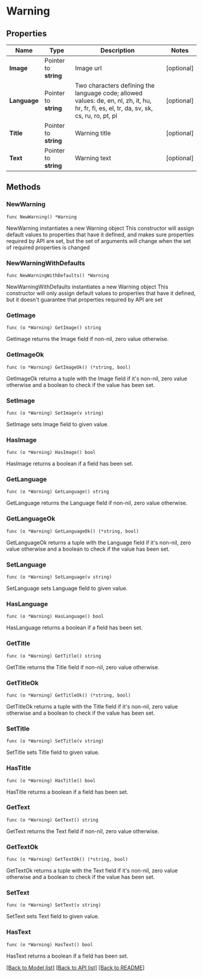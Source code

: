 # Warning

## Properties

Name | Type | Description | Notes
------------ | ------------- | ------------- | -------------
**Image** | Pointer to **string** | Image url | [optional] 
**Language** | Pointer to **string** | Two characters defining the language code; allowed values: de, en, nl, zh, it, hu, hr, fr, fi, es, el, tr, da, sv, sk, cs, ru, ro, pt, pl | [optional] 
**Title** | Pointer to **string** | Warning title | [optional] 
**Text** | Pointer to **string** | Warning text | [optional] 

## Methods

### NewWarning

`func NewWarning() *Warning`

NewWarning instantiates a new Warning object
This constructor will assign default values to properties that have it defined,
and makes sure properties required by API are set, but the set of arguments
will change when the set of required properties is changed

### NewWarningWithDefaults

`func NewWarningWithDefaults() *Warning`

NewWarningWithDefaults instantiates a new Warning object
This constructor will only assign default values to properties that have it defined,
but it doesn't guarantee that properties required by API are set

### GetImage

`func (o *Warning) GetImage() string`

GetImage returns the Image field if non-nil, zero value otherwise.

### GetImageOk

`func (o *Warning) GetImageOk() (*string, bool)`

GetImageOk returns a tuple with the Image field if it's non-nil, zero value otherwise
and a boolean to check if the value has been set.

### SetImage

`func (o *Warning) SetImage(v string)`

SetImage sets Image field to given value.

### HasImage

`func (o *Warning) HasImage() bool`

HasImage returns a boolean if a field has been set.

### GetLanguage

`func (o *Warning) GetLanguage() string`

GetLanguage returns the Language field if non-nil, zero value otherwise.

### GetLanguageOk

`func (o *Warning) GetLanguageOk() (*string, bool)`

GetLanguageOk returns a tuple with the Language field if it's non-nil, zero value otherwise
and a boolean to check if the value has been set.

### SetLanguage

`func (o *Warning) SetLanguage(v string)`

SetLanguage sets Language field to given value.

### HasLanguage

`func (o *Warning) HasLanguage() bool`

HasLanguage returns a boolean if a field has been set.

### GetTitle

`func (o *Warning) GetTitle() string`

GetTitle returns the Title field if non-nil, zero value otherwise.

### GetTitleOk

`func (o *Warning) GetTitleOk() (*string, bool)`

GetTitleOk returns a tuple with the Title field if it's non-nil, zero value otherwise
and a boolean to check if the value has been set.

### SetTitle

`func (o *Warning) SetTitle(v string)`

SetTitle sets Title field to given value.

### HasTitle

`func (o *Warning) HasTitle() bool`

HasTitle returns a boolean if a field has been set.

### GetText

`func (o *Warning) GetText() string`

GetText returns the Text field if non-nil, zero value otherwise.

### GetTextOk

`func (o *Warning) GetTextOk() (*string, bool)`

GetTextOk returns a tuple with the Text field if it's non-nil, zero value otherwise
and a boolean to check if the value has been set.

### SetText

`func (o *Warning) SetText(v string)`

SetText sets Text field to given value.

### HasText

`func (o *Warning) HasText() bool`

HasText returns a boolean if a field has been set.


[[Back to Model list]](../README.md#documentation-for-models) [[Back to API list]](../README.md#documentation-for-api-endpoints) [[Back to README]](../README.md)


